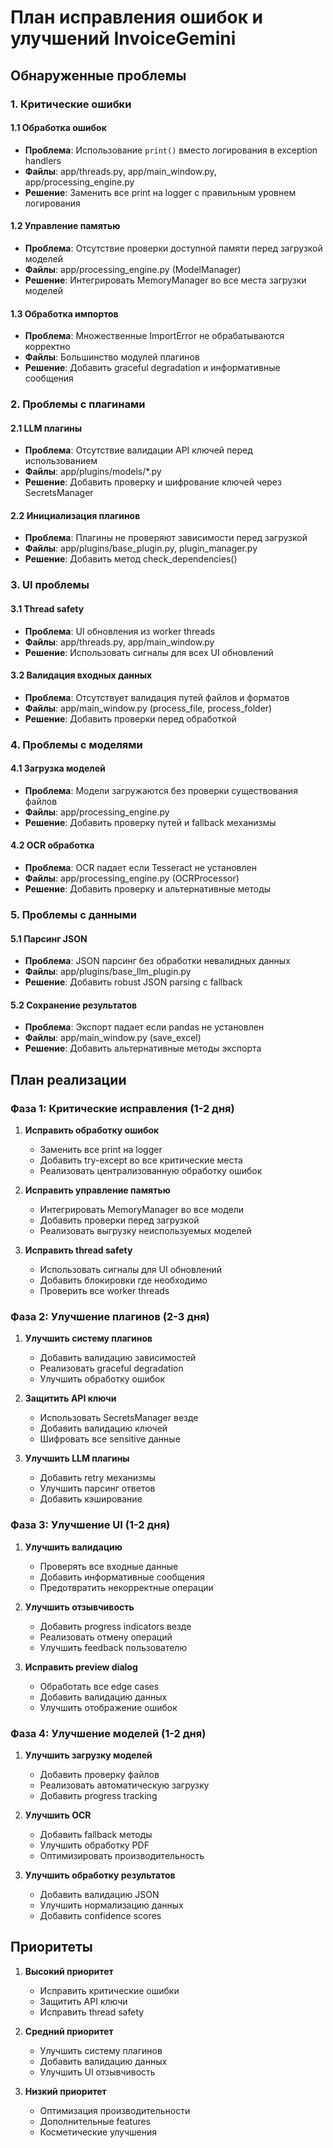 # План исправления ошибок и улучшений InvoiceGemini

## Обнаруженные проблемы

### 1. Критические ошибки

#### 1.1 Обработка ошибок
- **Проблема**: Использование `print()` вместо логирования в exception handlers
- **Файлы**: app/threads.py, app/main_window.py, app/processing_engine.py
- **Решение**: Заменить все print на logger с правильным уровнем логирования

#### 1.2 Управление памятью
- **Проблема**: Отсутствие проверки доступной памяти перед загрузкой моделей
- **Файлы**: app/processing_engine.py (ModelManager)
- **Решение**: Интегрировать MemoryManager во все места загрузки моделей

#### 1.3 Обработка импортов
- **Проблема**: Множественные ImportError не обрабатываются корректно
- **Файлы**: Большинство модулей плагинов
- **Решение**: Добавить graceful degradation и информативные сообщения

### 2. Проблемы с плагинами

#### 2.1 LLM плагины
- **Проблема**: Отсутствие валидации API ключей перед использованием
- **Файлы**: app/plugins/models/*.py
- **Решение**: Добавить проверку и шифрование ключей через SecretsManager

#### 2.2 Инициализация плагинов
- **Проблема**: Плагины не проверяют зависимости перед загрузкой
- **Файлы**: app/plugins/base_plugin.py, plugin_manager.py
- **Решение**: Добавить метод check_dependencies()

### 3. UI проблемы

#### 3.1 Thread safety
- **Проблема**: UI обновления из worker threads
- **Файлы**: app/threads.py, app/main_window.py
- **Решение**: Использовать сигналы для всех UI обновлений

#### 3.2 Валидация входных данных
- **Проблема**: Отсутствует валидация путей файлов и форматов
- **Файлы**: app/main_window.py (process_file, process_folder)
- **Решение**: Добавить проверки перед обработкой

### 4. Проблемы с моделями

#### 4.1 Загрузка моделей
- **Проблема**: Модели загружаются без проверки существования файлов
- **Файлы**: app/processing_engine.py
- **Решение**: Добавить проверку путей и fallback механизмы

#### 4.2 OCR обработка
- **Проблема**: OCR падает если Tesseract не установлен
- **Файлы**: app/processing_engine.py (OCRProcessor)
- **Решение**: Добавить проверку и альтернативные методы

### 5. Проблемы с данными

#### 5.1 Парсинг JSON
- **Проблема**: JSON парсинг без обработки невалидных данных
- **Файлы**: app/plugins/base_llm_plugin.py
- **Решение**: Добавить robust JSON parsing с fallback

#### 5.2 Сохранение результатов
- **Проблема**: Экспорт падает если pandas не установлен
- **Файлы**: app/main_window.py (save_excel)
- **Решение**: Добавить альтернативные методы экспорта

## План реализации

### Фаза 1: Критические исправления (1-2 дня)

1. **Исправить обработку ошибок**
   - Заменить все print на logger
   - Добавить try-except во все критические места
   - Реализовать централизованную обработку ошибок

2. **Исправить управление памятью**
   - Интегрировать MemoryManager во все модели
   - Добавить проверки перед загрузкой
   - Реализовать выгрузку неиспользуемых моделей

3. **Исправить thread safety**
   - Использовать сигналы для UI обновлений
   - Добавить блокировки где необходимо
   - Проверить все worker threads

### Фаза 2: Улучшение плагинов (2-3 дня)

1. **Улучшить систему плагинов**
   - Добавить валидацию зависимостей
   - Реализовать graceful degradation
   - Улучшить обработку ошибок

2. **Защитить API ключи**
   - Использовать SecretsManager везде
   - Добавить валидацию ключей
   - Шифровать все sensitive данные

3. **Улучшить LLM плагины**
   - Добавить retry механизмы
   - Улучшить парсинг ответов
   - Добавить кэширование

### Фаза 3: Улучшение UI (1-2 дня)

1. **Улучшить валидацию**
   - Проверять все входные данные
   - Добавить информативные сообщения
   - Предотвратить некорректные операции

2. **Улучшить отзывчивость**
   - Добавить progress indicators везде
   - Реализовать отмену операций
   - Улучшить feedback пользователю

3. **Исправить preview dialog**
   - Обработать все edge cases
   - Добавить валидацию данных
   - Улучшить отображение ошибок

### Фаза 4: Улучшение моделей (1-2 дня)

1. **Улучшить загрузку моделей**
   - Добавить проверку файлов
   - Реализовать автоматическую загрузку
   - Добавить progress tracking

2. **Улучшить OCR**
   - Добавить fallback методы
   - Улучшить обработку PDF
   - Оптимизировать производительность

3. **Улучшить обработку результатов**
   - Добавить валидацию JSON
   - Улучшить нормализацию данных
   - Добавить confidence scores

## Приоритеты

1. **Высокий приоритет**
   - Исправить критические ошибки
   - Защитить API ключи
   - Исправить thread safety

2. **Средний приоритет**
   - Улучшить систему плагинов
   - Добавить валидацию данных
   - Улучшить UI отзывчивость

3. **Низкий приоритет**
   - Оптимизация производительности
   - Дополнительные features
   - Косметические улучшения 